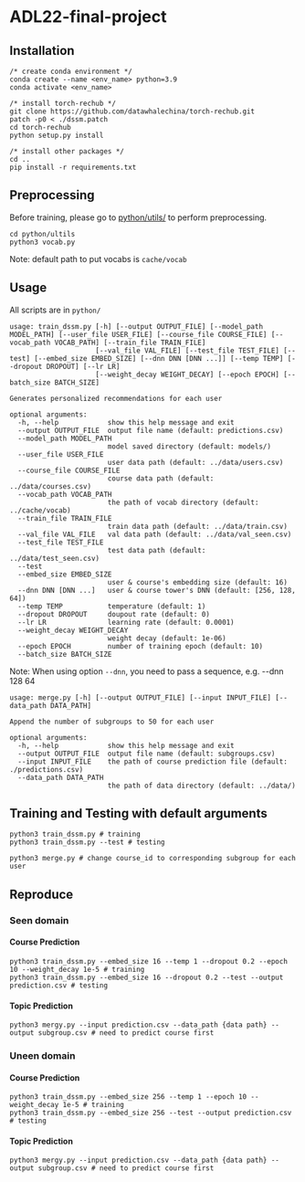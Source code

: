 # ADL22-final-project

## Installation
```
/* create conda environment */
conda create --name <env_name> python=3.9
conda activate <env_name>

/* install torch-rechub */
git clone https://github.com/datawhalechina/torch-rechub.git
patch -p0 < ./dssm.patch
cd torch-rechub
python setup.py install

/* install other packages */
cd ..
pip install -r requirements.txt
```

## Preprocessing
Before training, please go to [python/utils/](https://github.com/hsuck/ADL22-final-project/tree/ricky/python/utils) to perform preprocessing.
```
cd python/ultils
python3 vocab.py
```
Note: default path to put vocabs is `cache/vocab`
## Usage
All scripts are in `python/`
```
usage: train_dssm.py [-h] [--output OUTPUT_FILE] [--model_path MODEL_PATH] [--user_file USER_FILE] [--course_file COURSE_FILE] [--vocab_path VOCAB_PATH] [--train_file TRAIN_FILE]
                     [--val_file VAL_FILE] [--test_file TEST_FILE] [--test] [--embed_size EMBED_SIZE] [--dnn DNN [DNN ...]] [--temp TEMP] [--dropout DROPOUT] [--lr LR]
                     [--weight_decay WEIGHT_DECAY] [--epoch EPOCH] [--batch_size BATCH_SIZE]

Generates personalized recommendations for each user

optional arguments:
  -h, --help            show this help message and exit
  --output OUTPUT_FILE  output file name (default: predictions.csv)
  --model_path MODEL_PATH
                        model saved directory (default: models/)
  --user_file USER_FILE
                        user data path (default: ../data/users.csv)
  --course_file COURSE_FILE
                        course data path (default: ../data/courses.csv)
  --vocab_path VOCAB_PATH
                        the path of vocab directory (default: ../cache/vocab)
  --train_file TRAIN_FILE
                        train data path (default: ../data/train.csv)
  --val_file VAL_FILE   val data path (default: ../data/val_seen.csv)
  --test_file TEST_FILE
                        test data path (default: ../data/test_seen.csv)
  --test
  --embed_size EMBED_SIZE
                        user & course's embedding size (default: 16)
  --dnn DNN [DNN ...]   user & course tower's DNN (default: [256, 128, 64])
  --temp TEMP           temperature (default: 1)
  --dropout DROPOUT     doupout rate (default: 0)
  --lr LR               learning rate (default: 0.0001)
  --weight_decay WEIGHT_DECAY
                        weight decay (default: 1e-06)
  --epoch EPOCH         number of training epoch (default: 10)
  --batch_size BATCH_SIZE
```
Note: When using option `--dnn`, you need to pass a sequence, e.g. --dnn 128 64
```
usage: merge.py [-h] [--output OUTPUT_FILE] [--input INPUT_FILE] [--data_path DATA_PATH]

Append the number of subgroups to 50 for each user

optional arguments:
  -h, --help            show this help message and exit
  --output OUTPUT_FILE  output file name (default: subgroups.csv)
  --input INPUT_FILE    the path of course prediction file (default: ./predictions.csv)
  --data_path DATA_PATH
                        the path of data directory (default: ../data/)
```

## Training and Testing with default arguments
```
python3 train_dssm.py # training
python3 train_dssm.py --test # testing

python3 merge.py # change course_id to corresponding subgroup for each user
```

## Reproduce
### Seen domain 
#### Course Prediction
```
python3 train_dssm.py --embed_size 16 --temp 1 --dropout 0.2 --epoch 10 --weight_decay 1e-5 # training
python3 train_dssm.py --embed_size 16 --dropout 0.2 --test --output prediction.csv # testing
```
#### Topic Prediction
```
python3 mergy.py --input prediction.csv --data_path {data path} --output subgroup.csv # need to predict course first
```

### Uneen domain 
#### Course Prediction
```
python3 train_dssm.py --embed_size 256 --temp 1 --epoch 10 --weight_decay 1e-5 # training
python3 train_dssm.py --embed_size 256 --test --output prediction.csv # testing
```
#### Topic Prediction
```
python3 mergy.py --input prediction.csv --data_path {data path} --output subgroup.csv # need to predict course first
```

